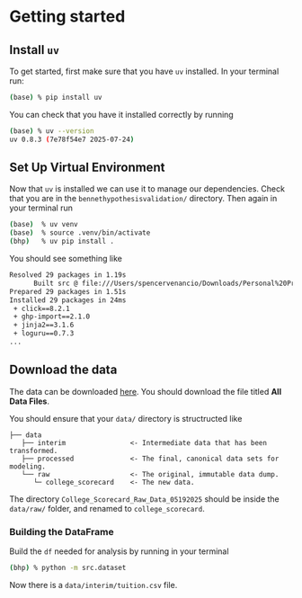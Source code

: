 Getting started
===============

## Install `uv`

To get started, first make sure that you have `uv` installed. In your terminal run:

```bash
(base) % pip install uv
```

You can check that you have it installed correctly by running

```bash
(base) % uv --version 
uv 0.8.3 (7e78f54e7 2025-07-24)
``` 

## Set Up Virtual Environment
Now that `uv` is installed we can use it to manage our dependencies. Check that you are in the `bennethypothesisvalidation/` directory. Then again in your terminal run 

```bash
(base)  % uv venv
(base)  % source .venv/bin/activate 
(bhp)   % uv pip install . 
```

You should see something like 

```bash
Resolved 29 packages in 1.19s
      Built src @ file:///Users/spencervenancio/Downloads/Personal%20Projects/bennethypothesisvalidation
Prepared 29 packages in 1.51s
Installed 29 packages in 24ms
 + click==8.2.1
 + ghp-import==2.1.0
 + jinja2==3.1.6
 + loguru==0.7.3
...
```

## Download the data
The data can be downloaded [here](https://collegescorecard.ed.gov/data). You should download the file titled **All Data Files**. 

You should ensure that your `data/` directory is structructed like

```
├── data
   ├── interim                <- Intermediate data that has been transformed.
   ├── processed              <- The final, canonical data sets for modeling.
   └── raw                    <- The original, immutable data dump.
      └─ college_scorecard    <- The new data.

```
The directory `College_Scorecard_Raw_Data_05192025` should be inside the `data/raw/` folder, and renamed to `college_scorecard`. 

### Building the DataFrame
Build the `df` needed for analysis by running in your terminal

```bash 
(bhp) % python -m src.dataset 
```

Now there is a `data/interim/tuition.csv` file.

